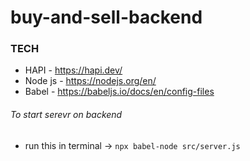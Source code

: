 # buy-and-sell-backend

### TECH
-  HAPI - https://hapi.dev/
-  Node js - https://nodejs.org/en/
-  Babel - https://babeljs.io/docs/en/config-files

###### To start serevr on backend
* run this in terminal -> `npx babel-node src/server.js`
